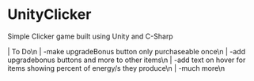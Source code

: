# UnityClicker
Simple Clicker game built using Unity and C-Sharp 

| To Do\n
| -make upgradeBonus button only purchaseable once\n
| -add upgradebonus buttons and more to other items\n
| -add text on hover for items showing percent of energy/s they produce\n
| -much more\n


